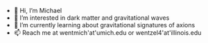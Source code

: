 - 👋 Hi, I’m Michael
- 👀 I’m interested in dark matter and gravitational waves
- 🌱 I’m currently learning about gravitational signatures of axions
- 📫 Reach me at wentmich'at'umich.edu or wentzel4'at'illinois.edu

<!---
wentmich/wentmich is a ✨ special ✨ repository because its `README.md` (this file) appears on your GitHub profile.
You can click the Preview link to take a look at your changes.
--->
